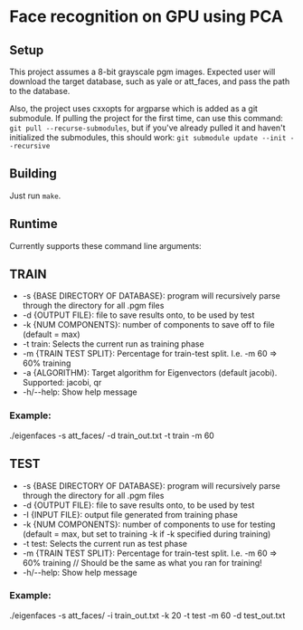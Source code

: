 Face recognition on GPU using PCA
=================================

Setup
-----

This project assumes a 8-bit grayscale pgm images. Expected user will download the target database, such as
yale or att_faces, and pass the path to the database.

Also, the project uses cxxopts for argparse which is added as a git submodule. If pulling the project for the first time,
can use this command: `git pull --recurse-submodules`, but if you've already pulled it and haven't initialized the
submodules, this should work: `git submodule update --init --recursive`

Building
--------

Just run `make`.


Runtime
-------

Currently supports these command line arguments:

## TRAIN

* -s {BASE DIRECTORY OF DATABASE}: program will recursively parse through the directory for all .pgm files
* -d {OUTPUT FILE}: file to save results onto, to be used by test
* -k {NUM COMPONENTS}: number of components to save off to file (default = max)
* -t train: Selects the current run as training phase
* -m {TRAIN TEST SPLIT}: Percentage for train-test split. I.e. -m 60 => 60% training
* -a {ALGORITHM}: Target algorithm for Eigenvectors (default jacobi). Supported: jacobi, qr
* -h/--help: Show help message

### Example:

./eigenfaces -s att\_faces/ -d train\_out.txt -t train -m 60

## TEST

* -s {BASE DIRECTORY OF DATABASE}: program will recursively parse through the directory for all .pgm files
* -d {OUTPUT FILE}: file to save results onto, to be used by test
* -I {INPUT FILE}: output file generated from training phase
* -k {NUM COMPONENTS}: number of components to use for testing (default = max, but set to training -k if -k specified during training)
* -t test: Selects the current run as test phase
* -m {TRAIN TEST SPLIT}: Percentage for train-test split. I.e. -m 60 => 60% training // Should be the same as what you ran for training!
* -h/--help: Show help message

### Example:

./eigenfaces -s att\_faces/ -i train\_out.txt -k 20 -t test -m 60 -d test\_out.txt

